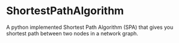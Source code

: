 # ShortestPathAlgorithm
A python implemented Shortest Path Algorithm (SPA) that gives you shortest path between two nodes in a network graph.
